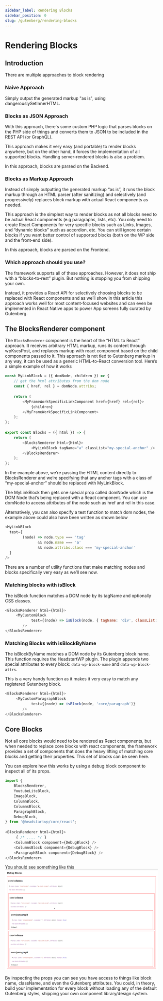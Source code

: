 ```yaml
---
sidebar_label: Rendering Blocks
sidebar_position: 0
slug: /gutenberg/rendering-blocks
---
```


# Rendering Blocks

## Introduction

There are multiple approaches to block rendering

### Naive Approach

Simply output the generated markup "as is", using dangerouslySetInnerHTML.

### Blocks as JSON Approach

With this approach, there's some custom PHP logic that parses blocks on the PHP side of things and converts them to JSON to be included in the REST API (or GraphQL). 

This approach makes it very easy (and portable) to render blocks anywhere, but on the other hand, it forces the implementation of all supported blocks. Handling server-rendered blocks is also a problem.

In this approach, blocks are parsed on the Backend.

### Blocks as Markup Approach

Instead of simply outputting the generated markup “as is”, it runs the block markup through an HTML parser (after sanitizing) and selectively (and progressively) replaces block markup with actual React components as needed.

This approach is the simplest way to render blocks as not all blocks need to be actual React components (e.g paragraphs, lists, etc). You only need to create React Components for very specific blocks such as Links, Images, and “dynamic blocks” such as accordion, etc. You can still ignore certain blocks if you want better control of supported blocks (both on the WP side and the front-end side).

In this approach, blocks are parsed on the Frontend.


### Which approach should you use?

The framework supports all of these approaches. However, it does not ship with a “blocks-to-rest” plugin. But nothing is stopping you from shipping your own.

Instead, it provides a React API for selectively choosing blocks to be replaced with React components and as we’ll show in this article this approach works well for most content-focused websites and can even be implemented in React Native apps to power App screens fully curated by Gutenberg.


## The BlocksRenderer component

The `BlocksRenderer` component is the heart of the “HTML to React” approach. It receives arbitrary HTML markup, runs its content through wpKsesPost, and replaces markup with react component based on the child components passed to it. This approach is not tied to Gutenberg markup in any way, it can be used as a generic HTML-to-React conversion tool. Here’s a simple example of how it works

```js
const MyLinkBlock = ({ domNode, children }) => {
    // get the html attributes from the dom node
    const { href, rel } = domNode.attribs;

    return (
        <MyFrameWorkSpecificLinkComponent href={href} rel={rel}>
            {children}
        </MyFrameWorkSpecificLinkComponent>
    );
};

export const Blocks = ({ html }) => {
    return (
        <BlocksRenderer html={html}>
            <MyLinkBlock tagName="a" classList="my-special-anchor" />
        </BlocksRenderer>
    );
};
```

In the example above, we’re passing the HTML content directly to BlocksRenderer and we’re specifying that any anchor tags with a class of “my-special-anchor” should be replaced with MyLinkBlock.

The MyLinkBlock then gets one special prop called domNode which is the DOM Node that’s being replaced with a React component. You can use domNode to access attributes of the node such as href and rel in this case.

Alternatively, you can also specify a test function to match dom nodes, the example above could also have been written as shown below

```js
<MyLinkBlock 
  test={ 
        (node) => node.type === 'tag' 
               && node.name === 'a' 
               && node.attribs.class === 'my-special-anchor'
  } 
/>
```

There are a number of utility functions that make matching nodes and blocks specifically very easy as we’ll see now.

### Matching blocks with isBlock

The isBlock function matches a DOM node by its tagName and optionally CSS classes.

```js
<BlocksRenderer html={html}>
     <MyCustomBlock
            test={(node) => isBlock(node, { tagName: 'div', classList: ['block-class-name'] })}
        />
</BlocksRenderer>
```

### Matching Blocks with isBlockByName

The isBlockByName matches a DOM node by its Gutenberg block name. This function requires the HeadstartWP plugin. The  plugin appends two special attributes to every block: `data-wp-block-name` and `data-wp-block-attrs`.

This is a very handy function as it makes it very easy to match any registered Gutenberg block.

```js
<BlocksRenderer html={html}>
     <MyCustomParagraphBlock
            test={(node) => isBlock(node, 'core/paragraph')}
        />
</BlocksRenderer>
```

## Core Blocks

Not all core blocks would need to be rendered as React components, but when needed to replace core blocks with react components, the framework provides a set of components that does the heavy lifting of matching core blocks and getting their properties. This set of blocks can be seen here.

You can explore how this works by using a debug block component to inspect all of its props. 

```js
import {
	BlocksRenderer,
	YoutubeLiteBlock,
	ImageBlock,
	ColumnBlock,
	ColumnsBlock,
	ParagraphBlock,
	DebugBlock,
} from '@headstartwp/core/react';

<BlocksRenderer html={html}>
     { /* .... */ }
	<ColumnBlock component={DebugBlock} />
	<ColumnsBlock component={DebugBlock} />
	<ParagraphBlock component={DebugBlock} />
</BlocksRenderer>
```

You should see something like this
![Debug Blocks](../../static/img/debug-blocks.png)

By inspecting the props you can see you have access to things like block name, className, and even the Gutenberg attributes. You could, in theory, build your implementation for every block without loading any of the default Gutenberg styles, shipping your own component library/design system.